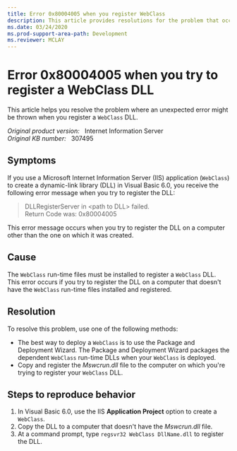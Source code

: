 ```yaml
---
title: Error 0x80004005 when you register WebClass
description: This article provides resolutions for the problem that occurs when you try to register the DLL on a computer.
ms.date: 03/24/2020
ms.prod-support-area-path: Development
ms.reviewer: MCLAY
---
```

# Error 0x80004005 when you try to register a WebClass DLL

This article helps you resolve the problem where an unexpected error might be thrown when you register a `WebClass` DLL.

_Original product version:_ &nbsp;  Internet Information Server  
_Original KB number:_ &nbsp; 307495

## Symptoms

If you use a Microsoft Internet Information Server (IIS) application (`WebClass`) to create a dynamic-link library (DLL) in Visual Basic 6.0, you receive the following error message when you try to register the DLL:

> DLLRegisterServer in \<path to DLL> failed.  
> Return Code was: 0x80004005

This error message occurs when you try to register the DLL on a computer other than the one on which it was created.

## Cause

The `WebClass` run-time files must be installed to register a `WebClass` DLL. This error occurs if you try to register the DLL on a computer that doesn't have the `WebClass` run-time files installed and registered.

## Resolution

To resolve this problem, use one of the following methods:

- The best way to deploy a `WebClass` is to use the Package and Deployment Wizard. The Package and Deployment Wizard packages the dependent `WebClass` run-time DLLs when your `WebClass` is deployed.
- Copy and register the *Mswcrun.dll* file to the computer on which you're trying to register your `WebClass` DLL.

## Steps to reproduce behavior

1. In Visual Basic 6.0, use the IIS **Application Project** option to create a `WebClass`.
2. Copy the DLL to a computer that doesn't have the *Mswcrun.dll* file.
3. At a command prompt, type `regsvr32 WebClass DllName.dll` to register the DLL.
